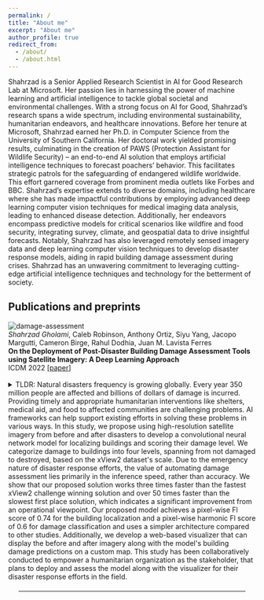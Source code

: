```yaml
---
permalink: /
title: "About me"
excerpt: "About me"
author_profile: true
redirect_from: 
  - /about/
  - /about.html
---
```


<head>
  <link rel="stylesheet" href="/assets/css/custom.css">
</head>

Shahrzad is a Senior Applied Research Scientist in AI for Good Research Lab at Microsoft. Her passion lies in harnessing the power of machine learning and artificial intelligence to tackle global societal and environmental challenges. With a strong focus on AI for Good, Shahrzad’s research spans a wide spectrum, including environmental sustainability, humanitarian endeavors, and healthcare innovations. Before her tenure at Microsoft, Shahrzad earned her Ph.D. in Computer Science from the University of Southern California. Her doctoral work yielded promising results, culminating in the creation of PAWS (Protection Assistant for Wildlife Security) – an end-to-end AI solution that employs artificial intelligence techniques to forecast poachers’ behavior. This facilitates strategic patrols for the safeguarding of endangered wildlife worldwide. This effort garnered coverage from prominent media outlets like Forbes and BBC. Shahrzad’s expertise extends to diverse domains, including healthcare where she has made impactful contributions by employing advanced deep learning computer vision techniques for medical imaging data analysis, leading to enhanced disease detection. Additionally, her endeavors encompass predictive models for critical scenarios like wildfire and food security, integrating survey, climate, and geospatial data to drive insightful forecasts. Notably, Shahrzad has also leveraged remotely sensed imagery data and deep learning computer vision techniques to develop disaster response models, aiding in rapid building damage assessment during crises. Shahrzad has an unwavering commitment to leveraging cutting-edge artificial intelligence techniques and technology for the betterment of society.

## Publications and preprints
<div class="paper-image-text-pair">
<img class="paper-image" src="/images/images/building_damage-model_architecture.drawio (1).png" alt="damage-assessment">
<div class="paper-text">
  <i>Shahrzad Gholami</i>, Caleb Robinson, Anthony Ortiz, Siyu Yang, Jacopo Margutti, Cameron Birge, Rahul Dodhia, Juan M. Lavista Ferres
 <br>
  <b>On the Deployment of Post-Disaster Building Damage Assessment Tools using Satellite Imagery: A Deep Learning Approach</b>
  <br>
  ICDM 2022 [<a href="https://ieeexplore.ieee.org/document/10031100/">paper</a>]
  <br><br>
  <div class="paper-short-summary">
    <details>
      <summary>TLDR: Natural disasters frequency is growing globally. Every year 350 million people are affected and billions of dollars of damage is incurred. Providing timely and appropriate humanitarian interventions like shelters, medical aid, and food to affected communities are challenging problems. AI frameworks can help support existing efforts in solving these problems in various ways. In this study, we propose using high-resolution satellite imagery from before and after disasters to develop a convolutional neural network model for localizing buildings and scoring their damage level. We categorize damage to buildings into four levels, spanning from not damaged to destroyed, based on the xView2 dataset's scale. Due to the emergency nature of disaster response efforts, the value of automating damage assessment lies primarily in the inference speed, rather than accuracy. We show that our proposed solution works three times faster than the fastest xView2 challenge winning solution and over 50 times faster than the slowest first place solution, which indicates a significant improvement from an operational viewpoint. Our proposed model achieves a pixel-wise Fl score of 0.74 for the building localization and a pixel-wise harmonic Fl score of 0.6 for damage classification and uses a simpler architecture compared to other studies. Additionally, we develop a web-based visualizer that can display the before and after imagery along with the model's building damage predictions on a custom map. This study has been collaboratively conducted to empower a humanitarian organization as the stakeholder, that plans to deploy and assess the model along with the visualizer for their disaster response efforts in the field. 
     </details>

  </div>
</div>
</div>


<hr style="margin: 1.5em">
